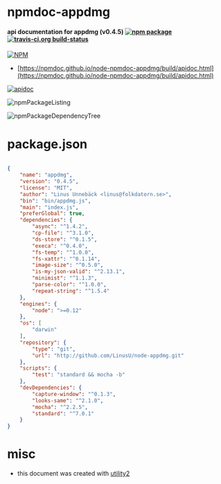 # npmdoc-appdmg

#### api documentation for  appdmg (v0.4.5)  [![npm package](https://img.shields.io/npm/v/npmdoc-appdmg.svg?style=flat-square)](https://www.npmjs.org/package/npmdoc-appdmg) [![travis-ci.org build-status](https://api.travis-ci.org/npmdoc/node-npmdoc-appdmg.svg)](https://travis-ci.org/npmdoc/node-npmdoc-appdmg)

####

[![NPM](https://nodei.co/npm/appdmg.png?downloads=true&downloadRank=true&stars=true)](https://www.npmjs.com/package/appdmg)

- [https://npmdoc.github.io/node-npmdoc-appdmg/build/apidoc.html](https://npmdoc.github.io/node-npmdoc-appdmg/build/apidoc.html)

[![apidoc](https://npmdoc.github.io/node-npmdoc-appdmg/build/screenCapture.buildCi.browser.%252Ftmp%252Fbuild%252Fapidoc.html.png)](https://npmdoc.github.io/node-npmdoc-appdmg/build/apidoc.html)

![npmPackageListing](https://npmdoc.github.io/node-npmdoc-appdmg/build/screenCapture.npmPackageListing.svg)

![npmPackageDependencyTree](https://npmdoc.github.io/node-npmdoc-appdmg/build/screenCapture.npmPackageDependencyTree.svg)



# package.json

```json

{
    "name": "appdmg",
    "version": "0.4.5",
    "license": "MIT",
    "author": "Linus Unnebäck <linus@folkdatorn.se>",
    "bin": "bin/appdmg.js",
    "main": "index.js",
    "preferGlobal": true,
    "dependencies": {
        "async": "^1.4.2",
        "cp-file": "^3.1.0",
        "ds-store": "^0.1.5",
        "execa": "^0.4.0",
        "fs-temp": "^1.0.0",
        "fs-xattr": "^0.1.14",
        "image-size": "^0.5.0",
        "is-my-json-valid": "^2.13.1",
        "minimist": "^1.1.3",
        "parse-color": "^1.0.0",
        "repeat-string": "^1.5.4"
    },
    "engines": {
        "node": ">=0.12"
    },
    "os": [
        "darwin"
    ],
    "repository": {
        "type": "git",
        "url": "http://github.com/LinusU/node-appdmg.git"
    },
    "scripts": {
        "test": "standard && mocha -b"
    },
    "devDependencies": {
        "capture-window": "^0.1.3",
        "looks-same": "^2.1.0",
        "mocha": "^2.2.5",
        "standard": "^7.0.1"
    }
}
```



# misc
- this document was created with [utility2](https://github.com/kaizhu256/node-utility2)
